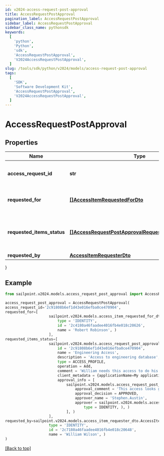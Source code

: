 ```yaml
---
id: v2024-access-request-post-approval
title: AccessRequestPostApproval
pagination_label: AccessRequestPostApproval
sidebar_label: AccessRequestPostApproval
sidebar_class_name: pythonsdk
keywords:
  [
    'python',
    'Python',
    'sdk',
    'AccessRequestPostApproval',
    'V2024AccessRequestPostApproval',
  ]
slug: /tools/sdk/python/v2024/models/access-request-post-approval
tags:
  [
    'SDK',
    'Software Development Kit',
    'AccessRequestPostApproval',
    'V2024AccessRequestPostApproval',
  ]
---
```


# AccessRequestPostApproval

## Properties

| Name | Type | Description | Notes |
| --- | --- | --- | --- |
| **access_request_id** | **str** | The unique ID of the access request. | [required] |
| **requested_for** | [**[]AccessItemRequestedForDto**](access-item-requested-for-dto) | Identities access was requested for. | [required] |
| **requested_items_status** | [**[]AccessRequestPostApprovalRequestedItemsStatusInner**](access-request-post-approval-requested-items-status-inner) | Details on the outcome of each access item. | [required] |
| **requested_by** | [**AccessItemRequesterDto**](access-item-requester-dto) |  | [required] |

}

## Example

```python
from sailpoint.v2024.models.access_request_post_approval import AccessRequestPostApproval

access_request_post_approval = AccessRequestPostApproval(
access_request_id='2c91808b6ef1d43e016efba0ce470904',
requested_for=[
                    sailpoint.v2024.models.access_item_requested_for_dto.AccessItemRequestedForDto(
                        type = 'IDENTITY',
                        id = '2c4180a46faadee4016fb4e018c20626',
                        name = 'Robert Robinson', )
                    ],
requested_items_status=[
                    sailpoint.v2024.models.access_request_post_approval_requested_items_status_inner.AccessRequestPostApproval_requestedItemsStatus_inner(
                        id = '2c91808b6ef1d43e016efba0ce470904',
                        name = 'Engineering Access',
                        description = 'Access to engineering database',
                        type = ACCESS_PROFILE,
                        operation = Add,
                        comment = 'William needs this access to do his job.',
                        client_metadata = {applicationName=My application},
                        approval_info = [
                            sailpoint.v2024.models.access_request_post_approval_requested_items_status_inner_approval_info_inner.AccessRequestPostApproval_requestedItemsStatus_inner_approvalInfo_inner(
                                approval_comment = 'This access looks good.  Approved.',
                                approval_decision = APPROVED,
                                approver_name = 'Stephen.Austin',
                                approver = sailpoint.v2024.models.access_request_post_approval_requested_items_status_inner_approval_info_inner_approver.AccessRequestPostApproval_requestedItemsStatus_inner_approvalInfo_inner_approver(
                                    type = IDENTITY, ), )
                            ], )
                    ],
requested_by=sailpoint.v2024.models.access_item_requester_dto.AccessItemRequesterDto(
                    type = 'IDENTITY',
                    id = '2c7180a46faadee4016fb4e018c20648',
                    name = 'William Wilson', )
)

```

[[Back to top]](#)
